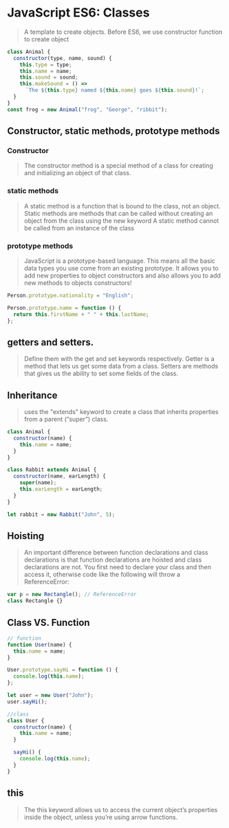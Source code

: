# JavaScript ES6: Classes

> A template to create objects. Before ES6, we use constructor function to create object

```javascript
class Animal {
  constructor(type, name, sound) {
    this.type = type;
    this.name = name;
    this.sound = sound;
    this.makeSound = () =>
      `The ${this.type} named ${this.name} goes ${this.sound}!`;
  }
}
const frog = new Animal("frog", "George", "ribbit");
```

## Constructor, static methods, prototype methods

### Constructor

> The constructor method is a special method of a class for creating and initializing an object of that class.

### static methods

> A static method is a function that is bound to the class, not an object. Static methods are methods that can be called without creating an object from the class using the new keyword A static method cannot be called from an instance of the class

### prototype methods

> JavaScript is a prototype-based language. This means all the basic data types you use come from an existing prototype. It allows you to add new properties to object constructors and also allows you to add new methods to objects constructors!

```javascript
Person.prototype.nationality = "English";

Person.prototype.name = function () {
  return this.firstName + " " + this.lastName;
};
```

## getters and setters.

> Define them with the get and set keywords respectively. Getter is a method that lets us get some data from a class. Setters are methods that gives us the ability to set some fields of the class.

## Inheritance

> uses the "extends" keyword to create a class that inherits properties from a parent (“super”) class.

```javascript
class Animal {
  constructor(name) {
    this.name = name;
  }
}

class Rabbit extends Animal {
  constructor(name, earLength) {
    super(name);
    this.earLength = earLength;
  }
}

let rabbit = new Rabbit("John", 5);
```

## Hoisting

> An important difference between function declarations and class declarations is that function declarations are hoisted and class declarations are not. You first need to declare your class and then access it, otherwise code like the following will throw a ReferenceError:

```javascript
var p = new Rectangle(); // ReferenceError
class Rectangle {}
```

## Class VS. Function

```javascript
// function
function User(name) {
  this.name = name;
}

User.prototype.sayHi = function () {
  console.log(this.name);
};

let user = new User("John");
user.sayHi();

//class
class User {
  constructor(name) {
    this.name = name;
  }

  sayHi() {
    console.log(this.name);
  }
}
```

## this

> The this keyword allows us to access the current object’s properties inside the object, unless you’re using arrow functions.

